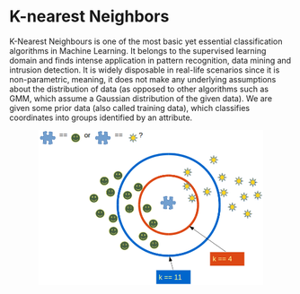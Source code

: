 # K-nearest Neighbors
K-Nearest Neighbours is one of the most basic yet essential classification algorithms in Machine Learning. It belongs to the supervised learning domain and finds intense application in pattern recognition, data mining and intrusion detection.
It is widely disposable in real-life scenarios since it is non-parametric, meaning, it does not make any underlying assumptions about the distribution of data (as opposed to other algorithms such as GMM, which assume a Gaussian distribution of the given data).
We are given some prior data (also called training data), which classifies coordinates into groups identified by an attribute.

<p align="center">
    <img src="knn2.png" width="400">
</p>
